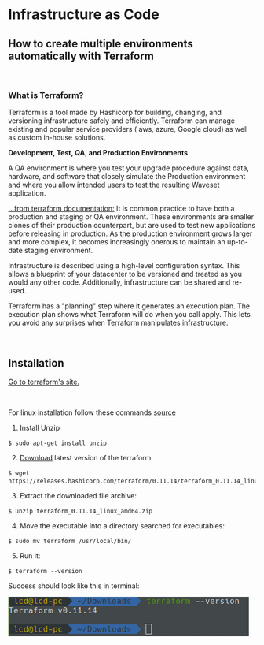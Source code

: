 # Infrastructure as Code

## How to create multiple environments automatically with Terraform

<br>

### What is Terraform?

Terraform is a tool made by Hashicorp for building, changing, and versioning infrastructure safely and efficiently. Terraform can manage existing and popular service providers ( aws, azure, Google cloud) as well as custom in-house solutions.

**Development, Test, QA, and Production Environments**

A QA environment is where you test your upgrade procedure against data, hardware, and software that closely simulate the Production environment and where you allow intended users to test the resulting Waveset application.

[...from terraform documentation:](https://www.terraform.io/intro/use-cases.html)
It is common practice to have both a production and staging or QA environment. These environments are smaller clones of their production counterpart, but are used to test new applications before releasing in production. As the production environment grows larger and more complex, it becomes increasingly onerous to maintain an up-to-date staging environment.

Infrastructure is described using a high-level configuration syntax. This allows a blueprint of your datacenter to be versioned and treated as you would any other code. Additionally, infrastructure can be shared and re-used.

Terraform has a "planning" step where it generates an execution plan. The execution plan shows what Terraform will do when you call apply. This lets you avoid any surprises when Terraform manipulates infrastructure.

<br>

## Installation

[Go to terraform's site.](https://www.terraform.io/downloads.html)

<br>

For linux installation follow these commands [source](https://askubuntu.com/questions/983351/how-to-install-terraform-in-ubuntu)

1. Install Unzip

```
$ sudo apt-get install unzip

```

2. [Download](https://www.terraform.io/downloads.html) latest version of the terraform:

```
$ wget https://releases.hashicorp.com/terraform/0.11.14/terraform_0.11.14_linux_amd64.zip

```

3. Extract the downloaded file archive:

```
$ unzip terraform_0.11.14_linux_amd64.zip
```

4. Move the executable into a directory searched for executables:

```
$ sudo mv terraform /usr/local/bin/
```

5. Run it:

```
$ terraform --version 
```

Success should look like this in terminal:

<img src="assets/terraform-install.png">


<br>




